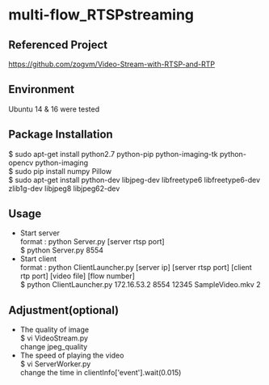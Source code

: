 # multi-flow_RTSPstreaming

Referenced Project
---
https://github.com/zogvm/Video-Stream-with-RTSP-and-RTP</br>

Environment
---
Ubuntu 14 & 16 were tested</br>

Package Installation
---
$ sudo apt-get install python2.7 python-pip python-imaging-tk python-opencv python-imaging </br>
$ sudo pip install numpy Pillow </br>
$ sudo apt-get install python-dev libjpeg-dev libfreetype6 libfreetype6-dev zlib1g-dev libjpeg8 libjpeg62-dev</br>

Usage
---
* Start server </br>
format : python Server.py [server rtsp port] </br>
$ python Server.py 8554 </br>
* Start client </br>
format : python ClientLauncher.py [server ip] [server rtsp port] [client rtp port] [video file] [flow number] </br>
$ python ClientLauncher.py 172.16.53.2 8554 12345 SampleVideo.mkv 2</br>

Adjustment(optional)
---
* The quality of image</br>
$ vi VideoStream.py</br>
change jpeg_quality</br>
* The speed of playing the video</br>
$ vi ServerWorker.py</br>
change the time in clientInfo['event'].wait(0.015)</br>
